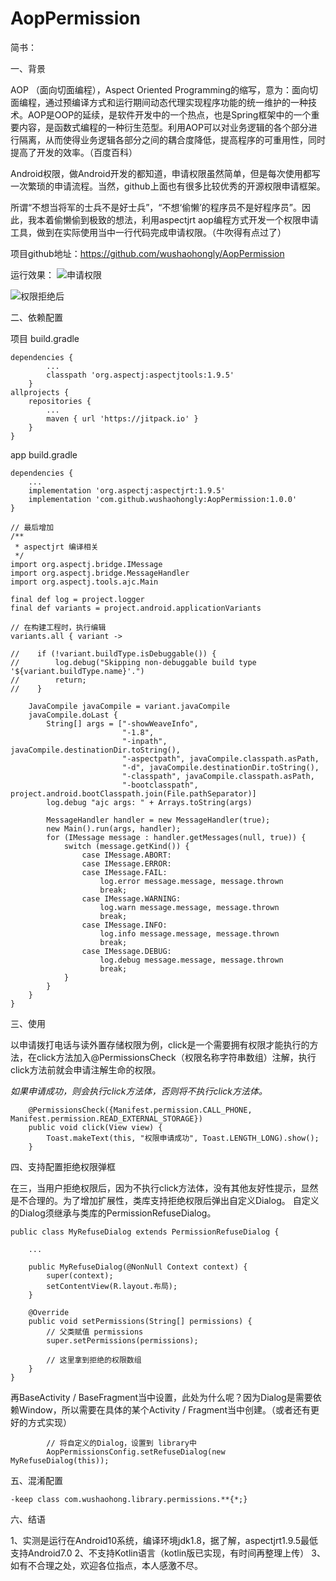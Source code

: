 # AopPermission

简书：

一、背景

AOP （面向切面编程），Aspect Oriented Programming的缩写，意为：面向切面编程，通过预编译方式和运行期间动态代理实现程序功能的统一维护的一种技术。AOP是OOP的延续，是软件开发中的一个热点，也是Spring框架中的一个重要内容，是函数式编程的一种衍生范型。利用AOP可以对业务逻辑的各个部分进行隔离，从而使得业务逻辑各部分之间的耦合度降低，提高程序的可重用性，同时提高了开发的效率。（百度百科）

Android权限，做Android开发的都知道，申请权限虽然简单，但是每次使用都写一次繁琐的申请流程。当然，github上面也有很多比较优秀的开源权限申请框架。

所谓“不想当将军的士兵不是好士兵”，“不想‘偷懒’的程序员不是好程序员”。因此，我本着偷懒偷到极致的想法，利用aspectjrt aop编程方式开发一个权限申请工具，做到在实际使用当中一行代码完成申请权限。（牛吹得有点过了）

项目github地址：https://github.com/wushaohongly/AopPermission

运行效果：
![申请权限](https://upload-images.jianshu.io/upload_images/16821601-05bf4d47f7b1e107.jpg?imageMogr2/auto-orient/strip%7CimageView2/2/w/1240)

![权限拒绝后](https://upload-images.jianshu.io/upload_images/16821601-e447f35d23636356.jpg?imageMogr2/auto-orient/strip%7CimageView2/2/w/1240)


二、依赖配置

项目 build.gradle
```
dependencies {
		...
		classpath 'org.aspectj:aspectjtools:1.9.5'
	}
allprojects {
	repositories {
		...
		maven { url 'https://jitpack.io' }
	}
}
```
app build.gradle
```
dependencies {
    ...
    implementation 'org.aspectj:aspectjrt:1.9.5'
    implementation 'com.github.wushaohongly:AopPermission:1.0.0'
}

// 最后增加
/**
 * aspectjrt 编译相关
 */
import org.aspectj.bridge.IMessage
import org.aspectj.bridge.MessageHandler
import org.aspectj.tools.ajc.Main

final def log = project.logger
final def variants = project.android.applicationVariants

// 在构建工程时，执行编辑
variants.all { variant ->

//    if (!variant.buildType.isDebuggable()) {
//        log.debug("Skipping non-debuggable build type '${variant.buildType.name}'.")
//        return;
//    }

    JavaCompile javaCompile = variant.javaCompile
    javaCompile.doLast {
        String[] args = ["-showWeaveInfo",
                         "-1.8",
                         "-inpath", javaCompile.destinationDir.toString(),
                         "-aspectpath", javaCompile.classpath.asPath,
                         "-d", javaCompile.destinationDir.toString(),
                         "-classpath", javaCompile.classpath.asPath,
                         "-bootclasspath", project.android.bootClasspath.join(File.pathSeparator)]
        log.debug "ajc args: " + Arrays.toString(args)

        MessageHandler handler = new MessageHandler(true);
        new Main().run(args, handler);
        for (IMessage message : handler.getMessages(null, true)) {
            switch (message.getKind()) {
                case IMessage.ABORT:
                case IMessage.ERROR:
                case IMessage.FAIL:
                    log.error message.message, message.thrown
                    break;
                case IMessage.WARNING:
                    log.warn message.message, message.thrown
                    break;
                case IMessage.INFO:
                    log.info message.message, message.thrown
                    break;
                case IMessage.DEBUG:
                    log.debug message.message, message.thrown
                    break;
            }
        }
    }
}
```

三、使用

以申请拨打电话与读外置存储权限为例，click是一个需要拥有权限才能执行的方法，在click方法加入@PermissionsCheck（权限名称字符串数组）注解，执行click方法前就会申请注解生命的权限。

*如果申请成功，则会执行click方法体，否则将不执行click方法体。*
```
    @PermissionsCheck({Manifest.permission.CALL_PHONE, Manifest.permission.READ_EXTERNAL_STORAGE})
    public void click(View view) {
        Toast.makeText(this, "权限申请成功", Toast.LENGTH_LONG).show();
    }
```

四、支持配置拒绝权限弹框

在三，当用户拒绝权限后，因为不执行click方法体，没有其他友好性提示，显然是不合理的。为了增加扩展性，类库支持拒绝权限后弹出自定义Dialog。
自定义的Dialog须继承与类库的PermissionRefuseDialog。
```
public class MyRefuseDialog extends PermissionRefuseDialog {

    ...

    public MyRefuseDialog(@NonNull Context context) {
        super(context);
        setContentView(R.layout.布局);
    }

    @Override
    public void setPermissions(String[] permissions) {
        // 父类赋值 permissions
        super.setPermissions(permissions);

        // 这里拿到拒绝的权限数组
    }
}
```
再BaseActivity / BaseFragment当中设置，此处为什么呢？因为Dialog是需要依赖Window，所以需要在具体的某个Activity / Fragment当中创建。（或者还有更好的方式实现）
```
        // 将自定义的Dialog，设置到 library中
        AopPermissionsConfig.setRefuseDialog(new MyRefuseDialog(this));
```

五、混淆配置

```
-keep class com.wushaohong.library.permissions.**{*;}
```

六、结语

1、实测是运行在Android10系统，编译环境jdk1.8，据了解，aspectjrt1.9.5最低支持Android7.0
2、不支持Kotlin语言（kotlin版已实现，有时间再整理上传）
3、如有不合理之处，欢迎各位指点，本人感激不尽。
